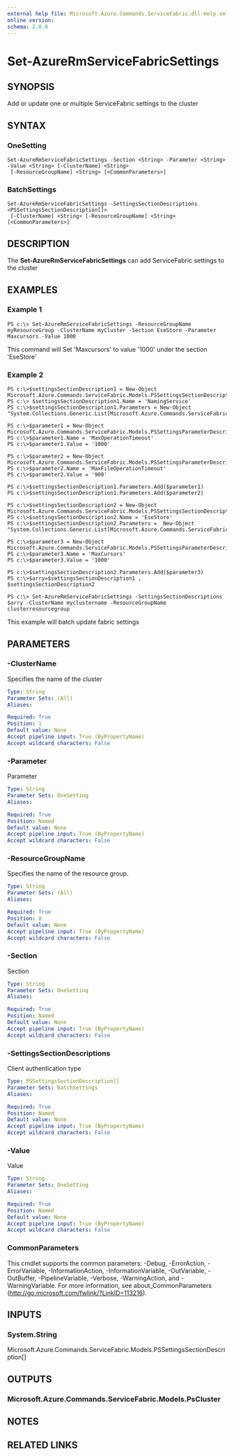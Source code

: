 ```yaml
---
external help file: Microsoft.Azure.Commands.ServiceFabric.dll-Help.xml
online version: 
schema: 2.0.0
---
```


# Set-AzureRmServiceFabricSettings

## SYNOPSIS
Add or update one or multiple ServiceFabric settings to the cluster

## SYNTAX

### OneSetting
```
Set-AzureRmServiceFabricSettings -Section <String> -Parameter <String> -Value <String> [-ClusterName] <String>
 [-ResourceGroupName] <String> [<CommonParameters>]
```

### BatchSettings
```
Set-AzureRmServiceFabricSettings -SettingsSectionDescriptions <PSSettingsSectionDescription[]>
 [-ClusterName] <String> [-ResourceGroupName] <String> [<CommonParameters>]
```

## DESCRIPTION
The **Set-AzureRmServiceFabricSettings** can add ServiceFabric settings to the cluster

## EXAMPLES

### Example 1
```
PS c:\> Set-AzureRmServiceFabricSettings -ResourceGroupName myResourceGroup -ClusterName myCluster -Section EseStore -Parameter Maxcursors -Value 1000
```

This command will Set 'Maxcursors' to value '1000' under the section 'EseStore'

### Example 2
```
PS c:\>$settingsSectionDescription1 = New-Object Microsoft.Azure.Commands.ServiceFabric.Models.PSSettingsSectionDescription
PS c:\> $settingsSectionDescription1.Name = 'NamingService'
PS c:\>$settingsSectionDescription1.Parameters = New-Object "System.Collections.Generic.List[Microsoft.Azure.Commands.ServiceFabric.Models.PSSettingsParameterDescription]"

PS c:\>$parameter1 = New-Object Microsoft.Azure.Commands.ServiceFabric.Models.PSSettingsParameterDescription
PS c:\>$parameter1.Name = 'MaxOperationTimeout'
PS c:\>$parameter1.Value = '1000'

PS c:\>$parameter2 = New-Object Microsoft.Azure.Commands.ServiceFabric.Models.PSSettingsParameterDescription
PS c:\>$parameter2.Name = 'MaxFileOperationTimeout'
PS c:\>$parameter2.Value = '900'

PS c:\>$settingsSectionDescription1.Parameters.Add($parameter1)
PS c:\>$settingsSectionDescription1.Parameters.Add($parameter2)

PS c:\>$settingsSectionDescription2 = New-Object Microsoft.Azure.Commands.ServiceFabric.Models.PSSettingsSectionDescription
PS c:\>$settingsSectionDescription2.Name = 'EseStore'
PS c:\>$settingsSectionDescription2.Parameters =  New-Object "System.Collections.Generic.List[Microsoft.Azure.Commands.ServiceFabric.Models.PSSettingsParameterDescription]"

PS c:\>$parameter3 = New-Object Microsoft.Azure.Commands.ServiceFabric.Models.PSSettingsParameterDescription
PS c:\>$parameter3.Name = 'MaxCursors'
PS c:\>$parameter3.Value = '1000'

PS c:\>$settingsSectionDescription2.Parameters.Add($parameter3)
PS c:\>$arry=$settingsSectionDescription1 , $settingsSectionDescription2

PS c:\> Set-AzureRmServiceFabricSettings -SettingsSectionDescriptions $arry -ClusterName myclustername -ResourceGroupName clusterresourcegroup
```

This example will batch update fabric settings

## PARAMETERS

### -ClusterName
Specifies the name of the cluster

```yaml
Type: String
Parameter Sets: (All)
Aliases: 

Required: True
Position: 1
Default value: None
Accept pipeline input: True (ByPropertyName)
Accept wildcard characters: False
```

### -Parameter
Parameter

```yaml
Type: String
Parameter Sets: OneSetting
Aliases: 

Required: True
Position: Named
Default value: None
Accept pipeline input: True (ByPropertyName)
Accept wildcard characters: False
```

### -ResourceGroupName
Specifies the name of the resource group.

```yaml
Type: String
Parameter Sets: (All)
Aliases: 

Required: True
Position: 0
Default value: None
Accept pipeline input: True (ByPropertyName)
Accept wildcard characters: False
```

### -Section
Section

```yaml
Type: String
Parameter Sets: OneSetting
Aliases: 

Required: True
Position: Named
Default value: None
Accept pipeline input: True (ByPropertyName)
Accept wildcard characters: False
```

### -SettingsSectionDescriptions
Client authentication type

```yaml
Type: PSSettingsSectionDescription[]
Parameter Sets: BatchSettings
Aliases: 

Required: True
Position: Named
Default value: None
Accept pipeline input: True (ByPropertyName)
Accept wildcard characters: False
```

### -Value
Value

```yaml
Type: String
Parameter Sets: OneSetting
Aliases: 

Required: True
Position: Named
Default value: None
Accept pipeline input: True (ByPropertyName)
Accept wildcard characters: False
```

### CommonParameters
This cmdlet supports the common parameters: -Debug, -ErrorAction, -ErrorVariable, -InformationAction, -InformationVariable, -OutVariable, -OutBuffer, -PipelineVariable, -Verbose, -WarningAction, and -WarningVariable. For more information, see about_CommonParameters (http://go.microsoft.com/fwlink/?LinkID=113216).

## INPUTS

### System.String
Microsoft.Azure.Commands.ServiceFabric.Models.PSSettingsSectionDescription[]

## OUTPUTS

### Microsoft.Azure.Commands.ServiceFabric.Models.PsCluster

## NOTES

## RELATED LINKS

